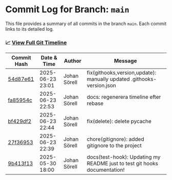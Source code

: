 # Commit Log for Branch: `main`

This file provides a summary of all commits in the branch `main`.
Each commit links to its detailed log.

### 📈 [View Full Git Timeline](./git_timeline_report.md)

| Commit Hash | Date & Time       | Author       | Message           |
|-------------|------------------|--------------|-------------------|
| [54d87e61](./54d87e61.md) | 2025-06-23 23:01 | Johan Sörell | fix(githooks,version,update): manually updated .githooks-version.json |
| [fa85954c](./fa85954c.md) | 2025-06-23 22:53 | Johan Sörell | docs: regenerera timeline efter rebase |
| [bf429df2](./bf429df2.md) | 2025-06-23 22:44 | Johan Sörell | fix(delete): delete pycache |
| [27f36953](./27f36953.md) | 2025-06-23 22:39 | Johan Sörell | chore(gitignore): added gitignore to the project |
| [9b413f13](./9b413f13.md) | 2025-05-30 18:00 | Johan Sörell | docs(test-hook): Updating my README just to test git hooks documentation! |

